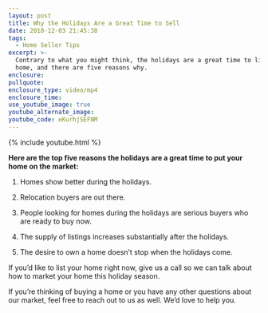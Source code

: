 ```yaml
---
layout: post
title: Why the Holidays Are a Great Time to Sell
date: 2018-12-03 21:45:38
tags:
  - Home Seller Tips
excerpt: >-
  Contrary to what you might think, the holidays are a great time to list your
  home, and there are five reasons why.
enclosure:
pullquote:
enclosure_type: video/mp4
enclosure_time:
use_youtube_image: true
youtube_alternate_image:
youtube_code: eKurhjSEFNM
---
```


{% include youtube.html %}

**Here are the top five reasons the holidays are a great time to put your home on the market:**

1. Homes show better during the holidays.

2. Relocation buyers are out there.

3. People looking for homes during the holidays are serious buyers who are ready to buy now.

4. The supply of listings increases substantially after the holidays.

5. The desire to own a home doesn’t stop when the holidays come.

If you’d like to list your home right now, give us a call so we can talk about how to market your home this holiday season.

If you’re thinking of buying a home or you have any other questions about our market, feel free to reach out to us as well. We’d love to help you.

&nbsp;